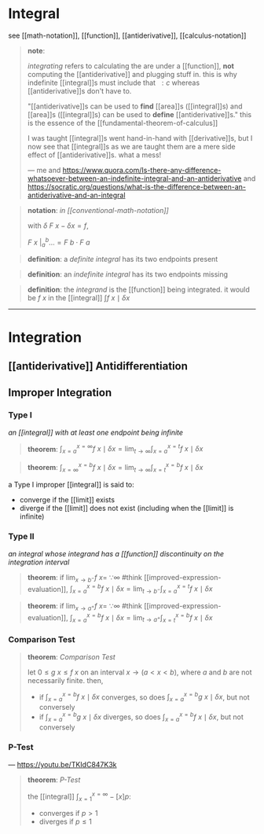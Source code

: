 # Integral

see [[math-notation]], [[function]], [[antiderivative]], [[calculus-notation]]

> **note**:
>
> _integrating_ refers to calculating the are under a [[function]], **not** computing the [[antiderivative]] and plugging stuff in. this is why indefinite [[integral]]s must include that $\ : c$ whereas [[antiderivative]]s don't have to.
>
> "[[antiderivative]]s can be used to **find** [[area]]s ([[integral]]s) and [[area]]s ([[integral]]s) can be used to **define** [[antiderivative]]s." this is the essence of the [[fundamental-theorem-of-calculus]]
>
> I was taught [[integral]]s went hand-in-hand with [[derivative]]s, but I now see that [[integral]]s as we are taught them are a mere side effect of [[antiderivative]]s. what a mess!
>
> &mdash; me and <https://www.quora.com/Is-there-any-difference-whatsoever-between-an-indefinite-integral-and-an-antiderivative> and <https://socratic.org/questions/what-is-the-difference-between-an-antiderivative-and-an-integral>

> **notation**: _in [[conventional-math-notation]]_
>
> with $\delta\ F\ x - \delta x = f$,
>
> $F\ x\ \bigr|_{a}^{b} \dots = F\ b \cdot F\ a$

> **definition**: a _definite integral_ has its two endpoints present

> **definition**: an _indefinite integral_ has its two endpoints missing

> **definition**: the _integrand_ is the [[function]] being integrated. it would be $f\ x$ in the [[integral]] $\int f\ x \mid \delta x$

---

# Integration

## [[antiderivative]] Antidifferentiation

## Improper Integration

### Type I

_an [[integral]] with at least one endpoint being infinite_

> **theorem**: $\int_{x = a}^{x = \infty} f\ x \mid \delta x = \lim_{t \to \infty} \int_{x = a}^{x = t} f\ x \mid \delta x$

> **theorem**: $\int_{x = \infty}^{x = b} f\ x \mid \delta x = \lim_{t \to \infty} \int_{x = t}^{x = b} f\ x \mid \delta x$

a Type I improper [[integral]] is said to:

- converge if the [[limit]] exists
- diverge if the [[limit]] does not exist (including when the [[limit]] is infinite)

### Type II

_an integral whose integrand has a [[function]] discontinuity on the integration interval_

> **theorem**: if $\lim_{x \to b^-} f\ x =\ \because \infty$ #think [[improved-expression-evaluation]], $\int_{x = a}^{x = b} f\ x \mid \delta x = \lim_{t \to b^-} \int_{x = a}^{x = t} f\ x \mid \delta x$

> **theorem**: if $\lim_{x \to a^+} f\ x =\ \because \infty$ #think [[improved-expression-evaluation]], $\int_{x = a}^{x = b} f\ x \mid \delta x = \lim_{t \to a^+} \int_{x = t}^{x = b} f\ x \mid \delta x$

### Comparison Test

> **theorem**: _Comparison Test_
>
> let $0 \le g\ x \le f\ x$ on an interval $x \rightarrow (a < x < b)$, where $a$ and $b$ are not necessarily finite. then,
>
> - if $\int_{x = a}^{x = b} f\ x \mid \delta x$ converges, so does $\int_{x = a}^{x = b} g\ x \mid \delta x$, but not conversely
> - if $\int_{x = a}^{x = b} g\ x \mid \delta x$ diverges, so does $\int_{x = a}^{x = b} f\ x \mid \delta x$, but not conversely

### P-Test

&mdash; <https://youtu.be/TKIdC847K3k>

> **theorem**: _P-Test_
>
> the [[integral]] $\int_{x = 1}^{x = \infty} -[x]p$:
>
> - converges if $p > 1$
> - diverges if $p \le 1$
